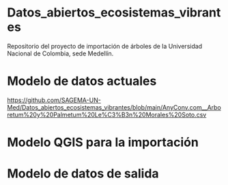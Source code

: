 # Datos_abiertos_ecosistemas_vibrantes
Repositorio del proyecto de importación de árboles de la Universidad Nacional de Colombia, sede Medellín.

# Modelo de datos actuales
https://github.com/SAGEMA-UN-Med/Datos_abiertos_ecosistemas_vibrantes/blob/main/AnyConv.com__Arboretum%20y%20Palmetum%20Le%C3%B3n%20Morales%20Soto.csv
# Modelo QGIS para la importación

# Modelo de datos de salida
